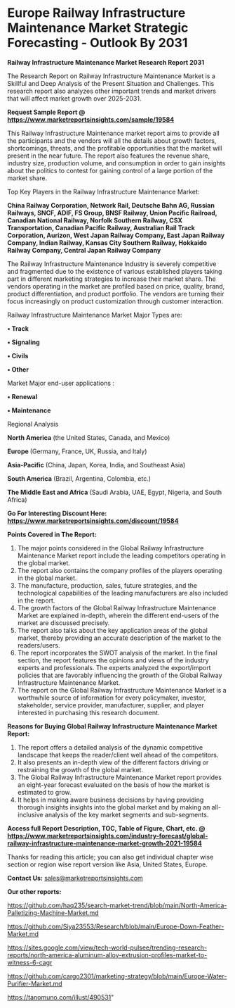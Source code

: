 # Europe Railway Infrastructure Maintenance Market Strategic Forecasting - Outlook By 2031

<strong>Railway Infrastructure Maintenance Market Research Report 2031</strong>

The Research Report on Railway Infrastructure Maintenance Market is a Skillful and Deep Analysis of the Present Situation and Challenges. This research report also analyzes other important trends and market drivers that will affect market growth over 2025-2031.

<strong>Request Sample Report @ <a href=https://www.marketreportsinsights.com/sample/19584>https://www.marketreportsinsights.com/sample/19584</a></strong>

This Railway Infrastructure Maintenance market report aims to provide all the participants and the vendors will all the details about growth factors, shortcomings, threats, and the profitable opportunities that the market will present in the near future. The report also features the revenue share, industry size, production volume, and consumption in order to gain insights about the politics to contest for gaining control of a large portion of the market share.

Top Key Players in the Railway Infrastructure Maintenance Market:

<strong>China Railway Corporation, Network Rail, Deutsche Bahn AG, Russian Railways, SNCF, ADIF, FS Group, BNSF Railway, Union Pacific Railroad, Canadian National Railway, Norfolk Southern Railway, CSX Transportation, Canadian Pacific Railway, Australian Rail Track Corporation, Aurizon, West Japan Railway Company, East Japan Railway Company, Indian Railway, Kansas City Southern Railway, Hokkaido Railway Company, Central Japan Railway Company</strong>

The Railway Infrastructure Maintenance Industry is severely competitive and fragmented due to the existence of various established players taking part in different marketing strategies to increase their market share. The vendors operating in the market are profiled based on price, quality, brand, product differentiation, and product portfolio. The vendors are turning their focus increasingly on product customization through customer interaction.

Railway Infrastructure Maintenance Market Major Types are:

<strong>• Track

• Signaling

• Civils

• Other</strong>

Market Major end-user applications :

<strong>• Renewal

• Maintenance</strong>

Regional Analysis

</u><strong><b>North America</b></strong> (the United States, Canada, and Mexico)

<strong><b>Europe </b></strong>(Germany, France, UK, Russia, and Italy)

<strong><b>Asia-Pacific</b></strong> (China, Japan, Korea, India, and Southeast Asia)

<strong><b>South America</b></strong> (Brazil, Argentina, Colombia, etc.)

<strong><b>The Middle East and Africa</b></strong> (Saudi Arabia, UAE, Egypt, Nigeria, and South Africa)

<strong>Go For Interesting Discount Here: <a href=https://www.marketreportsinsights.com/discount/19584>https://www.marketreportsinsights.com/discount/19584</a></strong>

<strong>Points Covered in The Report:</strong>
<ol>
  <li>The major points considered in the Global Railway Infrastructure Maintenance Market report include the leading competitors operating in the global market.</li>
  <li>The report also contains the company profiles of the players operating in the global market.</li>
  <li>The manufacture, production, sales, future strategies, and the technological capabilities of the leading manufacturers are also included in the report.</li>
  <li>The growth factors of the Global Railway Infrastructure Maintenance Market are explained in-depth, wherein the different end-users of the market are discussed precisely.</li>
  <li>The report also talks about the key application areas of the global market, thereby providing an accurate description of the market to the readers/users.</li>
  <li>The report incorporates the SWOT analysis of the market. In the final section, the report features the opinions and views of the industry experts and professionals. The experts analyzed the export/import policies that are favorably influencing the growth of the Global Railway Infrastructure Maintenance Market.</li>
  <li>The report on the Global Railway Infrastructure Maintenance Market is a worthwhile source of information for every policymaker, investor, stakeholder, service provider, manufacturer, supplier, and player interested in purchasing this research document.</li>
</ol>
<strong>Reasons for Buying Global Railway Infrastructure Maintenance Market Report:</strong>

<ol>
  <li>The report offers a detailed analysis of the dynamic competitive landscape that keeps the reader/client well ahead of the competitors.</li>
  <li>It also presents an in-depth view of the different factors driving or restraining the growth of the global market.</li>
  <li>The Global Railway Infrastructure Maintenance Market report provides an eight-year forecast evaluated on the basis of how the market is estimated to grow.</li>
  <li>It helps in making aware business decisions by having providing thorough insights insights into the global market and by making an all-inclusive analysis of the key market segments and sub-segments.</li>
</ol>
<strong>Access full Report Description, TOC, Table of Figure, Chart, etc. @ <a href=https://www.marketreportsinsights.com/industry-forecast/global-railway-infrastructure-maintenance-market-growth-2021-19584>https://www.marketreportsinsights.com/industry-forecast/global-railway-infrastructure-maintenance-market-growth-2021-19584</a></strong>


Thanks for reading this article; you can also get individual chapter wise section or region wise report version like Asia, United States, Europe.

<strong>Contact Us:</strong>
sales@marketreportsinsights.com

<strong>Our other reports:</strong>

<a href=https://github.com/haq235/search-market-trend/blob/main/North-America-Palletizing-Machine-Market.md>https://github.com/haq235/search-market-trend/blob/main/North-America-Palletizing-Machine-Market.md</a>

<a href=https://github.com/Siya23553/Research/blob/main/Europe-Down-Feather-Market.md>https://github.com/Siya23553/Research/blob/main/Europe-Down-Feather-Market.md</a>

<a href=https://sites.google.com/view/tech-world-pulsee/trending-research-reports/north-america-aluminum-alloy-extrusion-profiles-market-to-witness-6-cagr>https://sites.google.com/view/tech-world-pulsee/trending-research-reports/north-america-aluminum-alloy-extrusion-profiles-market-to-witness-6-cagr</a>

<a href=https://github.com/cargo2301/marketing-strategy/blob/main/Europe-Water-Purifier-Market.md>https://github.com/cargo2301/marketing-strategy/blob/main/Europe-Water-Purifier-Market.md</a>

<a href=https://tanomuno.com/illust/490531>https://tanomuno.com/illust/490531</a>"

